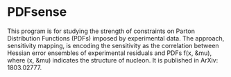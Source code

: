# PDFsense
This program is for studying the strength of constraints on Parton Distribution Functions (PDFs) imposed by experimental data. 
The approach, sensitivity mapping, is encoding the sensitivity as the correlation between Hessian error ensembles of experimental residuals and PDFs f(x, &mu), where (x, &mu) indicates the structure of nucleon. It is published in ArXiv: 1803.02777. 

